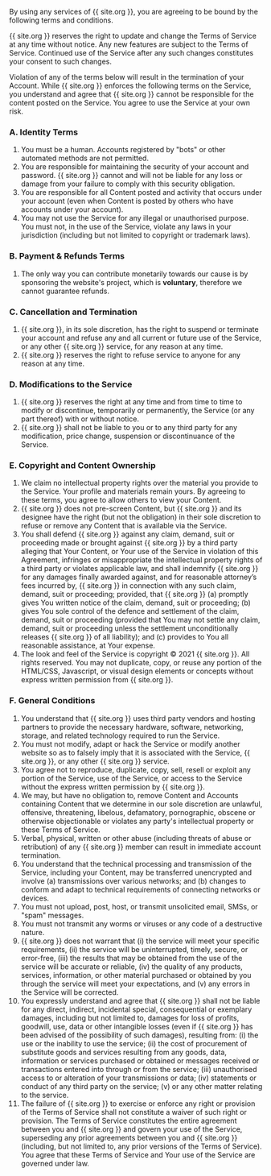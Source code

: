 By using any services of {{ site.org }}, you are agreeing to be bound by the following terms and conditions.

{{ site.org }} reserves the right to update and change the Terms of Service at any time without notice.
Any new features are subject to the Terms of Service. Continued use of the Service after any such changes
constitutes your consent to such changes.

Violation of any of the terms below will result in the termination of your Account. While {{ site.org }} enforces
the following terms on the Service, you understand and agree that {{ site.org }} cannot be responsible for the content
posted on the Service. You agree to use the Service at your own risk.

### A. Identity Terms

  1. You must be a human. Accounts registered by "bots" or other automated methods are not permitted.
  2. You are responsible for maintaining the security of your account and password. {{ site.org }} cannot and will
  not be liable for any loss or damage from your failure to comply with this security obligation.
  3. You are responsible for all Content posted and activity that occurs under your account
  (even when Content is posted by others who have accounts under your account).
  4. You may not use the Service for any illegal or unauthorised purpose. You must not, in the use of the Service,
  violate any laws in your jurisdiction (including but not limited to copyright or trademark laws).

### B. Payment & Refunds Terms

  1. The only way you can contribute monetarily towards our cause is by sponsoring the website's project, which is
  **voluntary**, therefore we cannot guarantee refunds.

### C. Cancellation and Termination

  1. {{ site.org }}, in its sole discretion, has the right to suspend or terminate your account and refuse any and
  all current or future use of the Service, or any other {{ site.org }} service, for any reason at any time.
  2. {{ site.org }} reserves the right to refuse service to anyone for any reason at any time.

### D. Modifications to the Service

  1. {{ site.org }} reserves the right at any time and from time to time to modify or discontinue, temporarily
  or permanently, the Service (or any part thereof) with or without notice.
  2. {{ site.org }} shall not be liable to you or to any third party for any modification, price change, suspension
  or discontinuance of the Service.

### E. Copyright and Content Ownership

  1. We claim no intellectual property rights over the material you provide to the Service.
  Your profile and materials remain yours. By agreeing to these terms, you agree to allow others to view your Content.
  2. {{ site.org }} does not pre-screen Content, but {{ site.org }} and its designee have the right
  (but not the obligation) in their sole discretion to refuse or remove any Content that is available via the Service.
  3. You shall defend {{ site.org }} against any claim, demand, suit or proceeding made or brought against 
  {{ site.org }} by a third party alleging that Your Content, or Your use of the Service in violation of this Agreement,
  infringes or misappropriate the intellectual property rights of a third party or violates applicable law, and shall
  indemnify {{ site.org }} for any damages finally awarded against, and for reasonable attorney’s fees incurred by,
  {{ site.org }} in connection with any such claim, demand, suit or proceeding; provided, that {{ site.org }}
  (a) promptly gives You written notice of the claim, demand, suit or proceeding; (b) gives You sole control of the
  defence and settlement of the claim, demand, suit or proceeding (provided that You may not settle any claim, demand,
  suit or proceeding unless the settlement unconditionally releases {{ site.org }} of all liability); and
  (c) provides to You all reasonable assistance, at Your expense.
  4. The look and feel of the Service is copyright © 2021 {{ site.org }}. All rights reserved. You may not duplicate,
   copy, or reuse any portion of the HTML/CSS, Javascript, or visual design elements or concepts without express
   written permission from {{ site.org }}.

### F. General Conditions

  1. You understand that {{ site.org }} uses third party vendors and hosting partners to provide the necessary hardware,
  software, networking, storage, and related technology required to run the Service.
  2. You must not modify, adapt or hack the Service or modify another website so as to falsely imply that it is
  associated with the Service, {{ site.org }}, or any other {{ site.org }} service.
  3. You agree not to reproduce, duplicate, copy, sell, resell or exploit any portion of the Service, use of
  the Service, or access to the Service without the express written permission by {{ site.org }}.
  4. We may, but have no obligation to, remove Content and Accounts containing Content that we determine in our sole
  discretion are unlawful, offensive, threatening, libelous, defamatory, pornographic, obscene or otherwise
  objectionable or violates any party's intellectual property or these Terms of Service.
  5. Verbal, physical, written or other abuse (including threats of abuse or retribution) of any {{ site.org }} member 
  can result in immediate account termination.
  6. You understand that the technical processing and transmission of the Service, including your Content,
  may be transferred unencrypted and involve (a) transmissions over various networks; and (b) changes to conform and
  adapt to technical requirements of connecting networks or devices.
  7. You must not upload, post, host, or transmit unsolicited email, SMSs, or "spam" messages.
  8. You must not transmit any worms or viruses or any code of a destructive nature.
  9. {{ site.org }} does not warrant that (i) the service will meet your specific requirements, (ii) the service
  will be uninterrupted, timely, secure, or error-free, (iii) the results that may be obtained from the use of the
  service will be accurate or reliable, (iv) the quality of any products, services, information, or other material
  purchased or obtained by you through the service will meet your expectations, and (v) any errors in the Service
  will be corrected.
  10. You expressly understand and agree that {{ site.org }} shall not be liable for any direct, indirect, incidental
  special, consequential or exemplary damages, including but not limited to, damages for loss of profits, goodwill,
  use, data or other intangible losses (even if {{ site.org }} has been advised of the possibility of such damages),
  resulting from: (i) the use or the inability to use the service; (ii) the cost of procurement of substitute goods
  and services resulting from any goods, data, information or services purchased or obtained or messages received or
  transactions entered into through or from the service; (iii) unauthorised access to or alteration of your
  transmissions or data; (iv) statements or conduct of any third party on the service; (v) or any other matter
  relating to the service.
  11. The failure of {{ site.org }} to exercise or enforce any right or provision of the Terms of Service shall not
  constitute a waiver of such right or provision. The Terms of Service constitutes the entire agreement between you
  and {{ site.org }} and govern your use of the Service, superseding any prior agreements between you and {{ site.org }}
  (including, but not limited to, any prior versions of the Terms of Service). You agree that these Terms of Service
  and Your use of the Service are governed under law.
